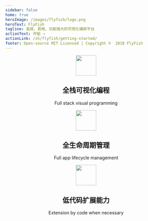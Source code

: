 ```yaml
---
sidebar: false
home: true
heroImage: /images/flyfish/logo.png
heroText: FlyFish
tagline: 高效、易用、功能强大的可视化编排平台
actionText: 开始 →
actionLink: /zh/flyfish/getting-started/
footer: Open-source MIT Licensed | Copyright ©  2018 FlyFish
---
```


<div class="features">
  <div class="feature" align="center">
    <img width="64" src="/images/flyfish/feature/visual.png" />
    <h2>全栈可视化编程</h2>
    <p>Full stack visual programming</p>
  </div>
  <div class="feature" align="center">
    <img width="64" src="/images/flyfish/feature/lifecycle.png" />
    <h2>全生命周期管理</h2>
    <p>Full app lifecycle management</p>
  </div>
  <div class="feature" align="center">
    <img width="64" src="/images/flyfish/feature/stack.png" />
    <h2>低代码扩展能力</h2>
    <p>Extension by code when necessary</p>
  </div>
</div>
